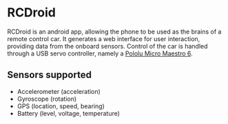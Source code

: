 # RCDroid

RCDroid is an android app, allowing the phone to be used as the brains of a remote control car. It generates a web interface for user interaction, providing data from the onboard sensors. Control of the car is handled through a USB servo controller, namely a [Pololu Micro Maestro 6](http://www.pololu.com/catalog/product/1350/).

## Sensors supported

- Accelerometer (acceleration)
- Gyroscope (rotation)
- GPS (location, speed, bearing)
- Battery (level, voltage, temperature)
